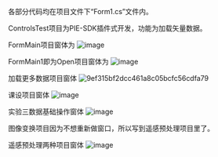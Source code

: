 各部分代码均在项目文件下“Form1.cs”文件内。

ControlsTest项目为PIE-SDK插件式开发，功能为加载矢量数据。

FormMain项目窗体为
![image](https://github.com/Treepeople10086/ControlsTest/assets/115169291/9cccb4ef-45db-44fe-98d2-b5a117e568e0)

FormMain1即为Open项目窗体为
![image](https://github.com/Treepeople10086/ControlsTest/assets/115169291/e9277434-2c5a-4a9b-b2df-e9ade04010e5)

加载更多数据项目窗体
![9ef315bf2dcc461a8c05bcfc56cdfa79](https://github.com/Treepeople10086/ControlsTest/assets/115169291/33fcc834-fd6d-4df9-a0ca-052e574fcdcb)

课设项目窗体
![image](https://github.com/HX0682/ControlsTest/assets/115169291/b2288636-eb50-49d5-a129-1d9346f2925e)


实验三数据基础操作窗体
![image](https://github.com/Treepeople10086/ControlsTest/assets/115169291/1f16025a-96d9-4191-82f8-0fada37e1e29)

图像变换项目因为不想重新做窗口，所以写到遥感预处理项目里了。

遥感预处理两种项目窗体
![image](https://github.com/Treepeople10086/ControlsTest/assets/115169291/363999d9-3503-44eb-8c95-476dd1e1119a)

